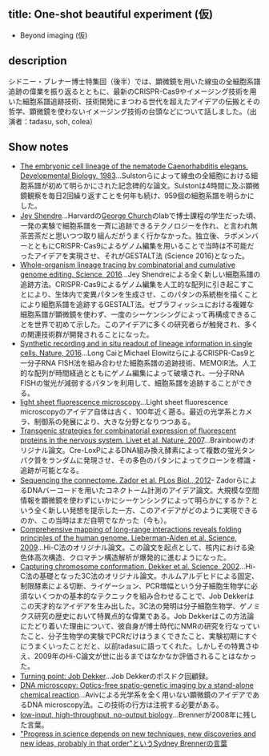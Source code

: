 
## title: One-shot beautiful experiment (仮)
- Beyond imaging (仮)

## description
シドニー・ブレナー博士特集回（後半）では、顕微鏡を用いた線虫の全細胞系譜追跡の偉業を振り返るとともに、最新のCRISPR-Cas9やイメージング技術を用いた細胞系譜追跡技術、技術開発にまつわる世代を超えたアイデアの伝搬とその哲学、顕微鏡を使わないイメージング技術の台頭などについて話しました。（出演者：tadasu, soh, colea）

## Show notes
- [The embryonic cell lineage of the nematode Caenorhabditis elegans. Developmental Biology, 1983](https://www.ncbi.nlm.nih.gov/pubmed/6684600)...Sulstonらによって線虫の全細胞における細胞系譜が初めて明らかにされた記念碑的な論文。Sulstonは4時間に及ぶ顕微鏡観察を毎日2回繰り返すことを何年も続け、959個の細胞系譜を明らかにした。
- [Jey Shendre](https://shendure-web.gs.washington.edu/)...Harvardの[George Church](http://arep.med.harvard.edu/gmc/)のlabで博士課程の学生だった頃、一発の実験で細胞系譜を一斉に追跡できるテクノロジーを作れ、と言われ無茶苦茶だと思いつつ取り組んだがうまく行かなかった。独立後、ラボメンバーとともにCRISPR-Cas9によるゲノム編集を用いることで当時は不可能だったアイデアを実現させ、それがGESTALT法 (Science 2016)となった。
- [Whole-organism lineage tracing by combinatorial and cumulative genome editing. Science, 2016](https://www.ncbi.nlm.nih.gov/pubmed/27229144)...Jey Shendreによる全く新しい細胞系譜の追跡方法。CRISPR-Cas9によるゲノム編集を人工的な配列に引き起こすことにより、生体内で変異パタンを生成させ、このパタンの系統樹を描くことにより細胞系譜を追跡するGESTALT法。ゼブラフィッシュにおける複雑な細胞系譜が顕微鏡を使わず、一度のシーケンシングによって再構成できることを世界で初めて示した。このアイデアに多くの研究者らが触発され、多くの関連技術群が開発されることになった。
- [Synthetic recording and in situ readout of lineage information in single cells. Nature, 2016](https://www.ncbi.nlm.nih.gov/pubmed/27869821)...Long CaiとMichael ElowitzらによるCRISPR-Cas9と一分子RNA FISH法を組み合わせた細胞系譜の追跡技術、MEMOIR法。人工的な配列が時間経過とともにゲノム編集によって破壊され、一分子RNA FISHの蛍光が減弱するパタンを利用して、細胞系譜を追跡することができる。
- [light sheet fluorescence microscopy](https://en.wikipedia.org/wiki/Light_sheet_fluorescence_microscopy)...Light sheet fluorescence microscopyのアイデア自体は古く、100年近く遡る。最近の光学系とカメラ、制御系の発展により、大きな分野となりつつある。
- [Transgenic strategies for combinatorial expression of fluorescent proteins in the nervous system. Livet et al. Nature, 2007](https://www.ncbi.nlm.nih.gov/pubmed/17972876)...Brainbowのオリジナル論文。Cre-LoxPによるDNA組み換え酵素によって複数の蛍光タンパク質をランダムに発現させ、その多色のパタンによってクローンを標識・追跡が可能となる。
- [Sequencing the connectome. Zador et al. PLos Biol., 2012](https://www.ncbi.nlm.nih.gov/pubmed/23109909)- ZadorらによるDNAバーコードを用いたコネクトーム計測のアイデア論文。大規模な空間情報を顕微鏡を使わずにいかにシーケンシングによって明らかにするか？という全く新しい発想を提示した一方、このアイデアがどのように実現できるのか、この当時はまだ自明でなかった（今も）。
- [Comprehensive mapping of long-range interactions reveals folding principles of the human genome. Lieberman-Aiden et al. Science, 2009](https://www.ncbi.nlm.nih.gov/pubmed/19815776)...Hi-C法のオリジナル論文。この論文を起点として、核内における染色体高次構造、クロマチン構造解析が爆発的に進むようになった。
- [Capturing chromosome conformation. Dekker et al. Science, 2002](https://www.ncbi.nlm.nih.gov/pubmed/11847345)...Hi-C法の基礎となった3C法のオリジナル論文。ホルムアルデヒドによる固定、制限酵素による切断、ライゲーション、PCR増幅という分子細胞生物学に必須ないくつかの基本的なテクニックを組み合わせることで、Job Dekkerはこの天才的なアイデアを生み出した。3C法の発明は分子細胞生物学、ゲノミクス研究の歴史において特異点的な偉業である。Job Dekkerはこの方法論にたどり着いた理由について、彼自身が博士時代にNMRの研究を行なっていたこと、分子生物学の実験でPCRだけはうまくできたこと、実験初期にすぐにうまくいったことだと、以前tadasuに語ってくれた。しかしその特異さゆえ、2009年のHi-C論文が世に出るまではなかなか評価されることはなかった。
- [Turning point: Job Dekker](https://www.nature.com/nature/journal/v475/n7354/full/nj7354-131a.html)...Job Dekkerのポスドク回顧録。
- [DNA microscopy: Optics-free spatio-genetic imaging by a stand-alone chemical reaction](https://www.biorxiv.org/content/10.1101/471219v1)...Avivによる光学系を全く用いない顕微鏡のアイデアであるDNA microscopy法。この技術の行方は注視する必要がある。
- [low-input, high-throughput, no-output biology](https://www.nature.com/articles/nrm2320)...Brennerが2008年に残した言葉。
- ["Progress in science depends on new techniques, new discoveries and new ideas, probably in that order"というSydney Brennerの言葉](https://www.ncbi.nlm.nih.gov/pmc/articles/PMC139404/)
